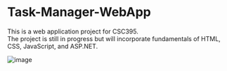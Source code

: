 # Task-Manager-WebApp

This is a web application project for CSC395.  
The project is still in progress but will incorporate fundamentals of HTML, CSS, JavaScript, and ASP.NET.


![image](https://user-images.githubusercontent.com/84197198/126103704-f4d3bf69-f0c4-4398-be6b-382fbecb3c5a.png)

